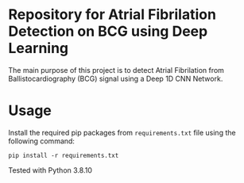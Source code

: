# Repository for Atrial Fibrilation Detection on BCG using Deep Learning

The main purpose of this project is to detect Atrial Fibrilation from Ballistocardiography (BCG) signal using a Deep 1D CNN Network.



# Usage

Install the required pip packages from `requirements.txt` file using the following command:

```
pip install -r requirements.txt
```

Tested with Python 3.8.10


